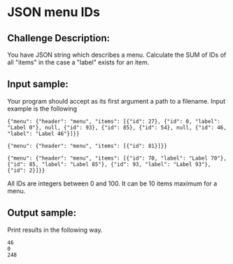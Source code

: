 # JSON menu IDs

## Challenge Description:

You have JSON string which describes a menu. Calculate the SUM of IDs of all "items" in the case a "label" exists for an item.

## Input sample:

Your program should accept as its first argument a path to a filename. Input example is the following
```
{"menu": {"header": "menu", "items": [{"id": 27}, {"id": 0, "label": "Label 0"}, null, {"id": 93}, {"id": 85}, {"id": 54}, null, {"id": 46, "label": "Label 46"}]}}

{"menu": {"header": "menu", "items": [{"id": 81}]}}

{"menu": {"header": "menu", "items": [{"id": 70, "label": "Label 70"}, {"id": 85, "label": "Label 85"}, {"id": 93, "label": "Label 93"}, {"id": 2}]}}
```
All IDs are integers between 0 and 100. It can be 10 items maximum for a menu.

## Output sample:

Print results in the following way.
```
46
0
248
```
